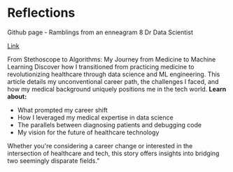 # Reflections
Github page - Ramblings from an enneagram 8 Dr Data Scientist

[Link](https://yxmauw.github.io/dr-data-scientist/)

From Stethoscope to Algorithms: My Journey from Medicine to Machine Learning
Discover how I transitioned from practicing medicine to revolutionizing healthcare through data science and ML engineering. This article details my unconventional career path, the challenges I faced, and how my medical background uniquely positions me in the tech world.
__Learn about:__

* What prompted my career shift
* How I leveraged my medical expertise in data science
* The parallels between diagnosing patients and debugging code
* My vision for the future of healthcare technology

Whether you're considering a career change or interested in the intersection of healthcare and tech, this story offers insights into bridging two seemingly disparate fields."
